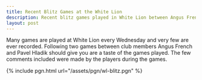 ```yaml
---
title: Recent Blitz Games at the White Lion
description: Recent blitz games played in White Lion between Angus French and Pavel Hladik
layout: post
---
```


Many games are played at White Lion every Wednesday and very few are ever recorded. Following two games between club members Angus French and 
Pavel Hladik should give you are a taste of the games played. The few comments included were made by the players during the games.


{% include pgn.html url="/assets/pgn/wl-blitz.pgn" %}
